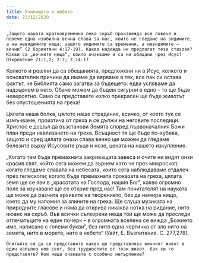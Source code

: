 ```yaml
---
title: Училището в небето
date: 23/12/2020
---
```


`„Защото нашата кратковременна лека скръб произвежда все повече и повече една изобилна вечна слава за нас, които не гледаме на видимите, а на невидимите неща; защото видимите са временни, а невидимите – вечни“ (2 Коринтяни 4:17-19). Каква надежда ни предлагат тези стихове? Какви са „вечните неща“, които очакваме и са ни обещани чрез Исус? Откровение 21:1,2; 2:7; 7:14-17`

Колкото и реални да са обещанията, предложени ни в Исус, колкото и основателни причини да имаме да вярваме в тях, все пак си остава фактът, че Библията само загатва за бъдещето: едва успяваме да надзърнем в него. Обаче можем да бъдем сигурни в едно – то ще бъде невероятно. Само си представете колко прекрасен ще бъде животът без опустошенията на греха!

Цялата наша болка, цялото наше страдание, всичко, от което тук се измъчваме, произтича от греха и се дължи на неговите последици. Христос е дошъл да възстанови Земята според първоначалния Божи план преди навлизането на греха. Всъщност тя ще бъде по-хубава, защото и сред цялата онази слава вечно ще можем да гледаме белезите върху Исусовите ръце и нозе, цената на нашето изкупление.

„Когато там бъде премахната закриващата завеса и очите ни видят онзи красив свят, който сега можем да зърнем като че през микроскоп; когато гледаме славата на небесата, които сега наблюдаваме отдалеч през телескопи; когато бъде премахната проказата на греха, цялата земя ще се яви в „красотата на Господа, нашия Бог“, какво огромно поле за изучаване ще се открие пред нас! Там почитателят на науката ще може да разчита архивите на творението, без да намира нищо, което да му напомня за злините на греха. Ще слуша музиката на природните гласове и няма да открива никаква нотка на ридание, нито нюанс на скръб. Във всички сътворени неща той ще може да проследи отпечатъците на един почерк – в огромната вселена се вижда „Божието име, написано с големи букви“, без нито една чертичка от зло нито на земята, нито в морето, нито в небето“ (Уайт, Е. Възпитание. С. 277,278).

`Опитайте се да си представите какво ще представлява вечният живот в един напълно нов свят, без трудностите от този живот. Как си го представяте? Кои неща очаквате с особено нетърпение?`